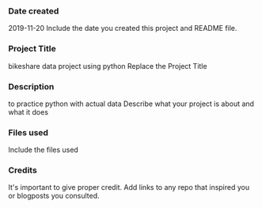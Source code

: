 ### Date created
2019-11-20
Include the date you created this project and README file.

### Project Title
bikeshare data project using python
Replace the Project Title

### Description
to practice python with actual data
Describe what your project is about and what it does

### Files used
Include the files used

### Credits
It's important to give proper credit. Add links to any repo that inspired you or blogposts you consulted.

